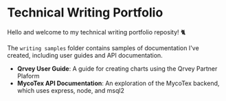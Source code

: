 # Technical Writing Portfolio

Hello and welcome to my technical writing portfolio reposity! 🐈

The `writing samples` folder contains samples of documentation I've created, including user guides and API documentation.
- **Qrvey User Guide**: A guide for creating charts using the Qrvey Partner Plaform
- **MycoTex API Documentation**: An exploration of the MycoTex backend, which uses express, node, and msql2
